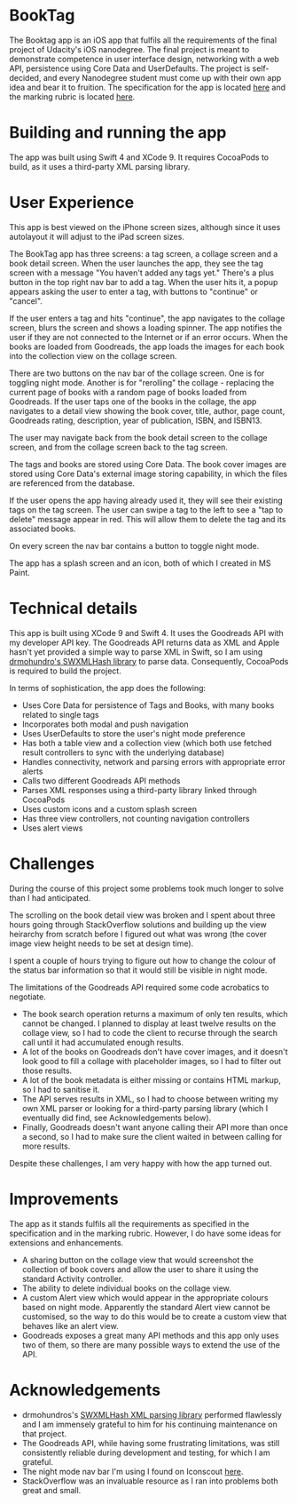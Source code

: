 # BookTag

The Booktag app is an iOS app that fulfils all the requirements of the final project of Udacity's iOS nanodegree. The final project is meant to demonstrate competence in user interface design, networking with a web API, persistence using Core Data and UserDefaults. The project is self-decided, and every Nanodegree student must come up with their own app idea and bear it to fruition. The specification for the app is located [here](https://docs.google.com/document/d/1CWsC1jszFEYX5EM3CE9sX88FuIZCim4fMNml-lUPKlo/pub?embedded=true) and the marking rubric is located [here](https://review.udacity.com/#!/rubrics/23/view).

# Building and running the app

The app was built using Swift 4 and XCode 9. It requires CocoaPods to build, as it uses a third-party XML parsing library.

# User Experience

This app is best viewed on the iPhone screen sizes, although since it uses autolayout it will adjust to the iPad screen sizes.

The BookTag app has three screens: a tag screen, a collage screen and a book detail screen. When the user launches the app, they see the tag screen with a message "You haven't added any tags yet." There's a plus button in the top right nav bar to add a tag. When the user hits it, a popup appears asking the user to enter a tag, with buttons to "continue" or "cancel".

If the user enters a tag and hits "continue", the app navigates to the collage screen, blurs the screen and shows a loading spinner. The app notifies the user if they are not connected to the Internet or if an error occurs.
When the books are loaded from Goodreads, the app loads the images for each book into the collection view on the collage screen.

There are two buttons on the nav bar of the collage screen. One is for toggling night mode. Another is for "rerolling" the collage - replacing the current page of books with a random page of books loaded from Goodreads.
If the user taps one of the books in the collage, the app navigates to a detail view showing the book cover, title, author, page count, Goodreads rating, description, year of publication, ISBN, and ISBN13.

The user may navigate back from the book detail screen to the collage screen, and from the collage screen back to the tag screen.

The tags and books are stored using Core Data. The book cover images are stored using Core Data's external image storing capability, in which the files are referenced from the database.

If the user opens the app having already used it, they will see their existing tags on the tag screen. The user can swipe a tag to the left to see a "tap to delete" message appear in red. This will allow them to delete the tag and its associated books.

On every screen the nav bar contains a button to toggle night mode.

The app has a splash screen and an icon, both of which I created in MS Paint.

# Technical details

This app is built using XCode 9 and Swift 4. It uses the Goodreads API with my developer API key. The Goodreads API returns data as XML and Apple hasn't yet provided a simple way to parse XML in Swift, so I am using [drmohundro's SWXMLHash library](https://github.com/drmohundro/SWXMLHash) to parse data. Consequently, CocoaPods is required to build the project.

In terms of sophistication, the app does the following: 
- Uses Core Data for persistence of Tags and Books, with many books related to single tags
- Incorporates both modal and push navigation
- Uses UserDefaults to store the user's night mode preference
- Has both a table view and a collection view (which both use fetched result controllers to sync with the underlying database)
- Handles connectivity, network and parsing errors with appropriate error alerts
- Calls two different Goodreads API methods
- Parses XML responses using a third-party library linked through CocoaPods
- Uses custom icons and a custom splash screen
- Has three view controllers, not counting navigation controllers
- Uses alert views

# Challenges

During the course of this project some problems took much longer to solve than I had anticipated. 

The scrolling on the book detail view was broken and I spent about three hours going through StackOverflow solutions and building up the view heirarchy from scratch before I figured out what was wrong (the cover image view height needs to be set at design time).

I spent a couple of hours trying to figure out how to change the colour of the status bar information so that it would still be visible in night mode.

The limitations of the Goodreads API required some code acrobatics to negotiate. 
* The book search operation returns a maximum of only ten results, which cannot be changed. I planned to display at least twelve results on the collage view, so I had to code the client to recurse through the search call until it had accumulated enough results. 
* A lot of the books on Goodreads don't have cover images, and it doesn't look good to fill a collage with placeholder images, so I had to filter out those results. 
* A lot of the book metadata is either missing or contains HTML markup, so I had to sanitise it.
* The API serves results in XML, so I had to choose between writing my own XML parser or looking for a third-party parsing library (which I eventually did find, see Acknowledgements below).
* Finally, Goodreads doesn't want anyone calling their API more than once a second, so I had to make sure the client waited in between calling for more results.

Despite these challenges, I am very happy with how the app turned out.

# Improvements

The app as it stands fulfils all the requirements as specified in the specification and in the marking rubric. However, I do have some ideas for extensions and enhancements.

* A sharing button on the collage view that would screenshot the collection of book covers and allow the user to share it using the standard Activity controller.
* The ability to delete individual books on the collage view.
* A custom Alert view which would appear in the appropriate colours based on night mode. Apparently the standard Alert view cannot be customised, so the way to do this would be to create a custom view that behaves like an alert view.
* Goodreads exposes a great many API methods and this app only uses two of them, so there are many possible ways to extend the use of the API.


# Acknowledgements

- drmohundros's [SWXMLHash XML parsing library](https://github.com/drmohundro/SWXMLHash) performed flawlessly and I am immensely grateful to him for his continuing maintenance on that project.
- The Goodreads API, while having some frustrating limitations, was still consistently reliable during development and testing, for which I am grateful.
- The night mode nav bar I'm using I found on Iconscout [here](https://iconscout.com/icon/night-mode-2).
- StackOverflow was an invaluable resource as I ran into problems both great and small.
